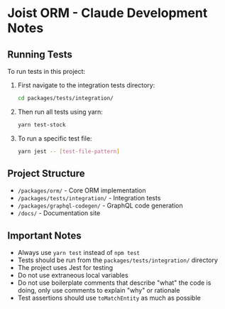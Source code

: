 # Joist ORM - Claude Development Notes

## Running Tests

To run tests in this project:

1. First navigate to the integration tests directory:
   ```bash
   cd packages/tests/integration/
   ```

2. Then run all tests using yarn:
   ```bash
   yarn test-stock
   ```

3. To run a specific test file:
   ```bash
   yarn jest -- [test-file-pattern]
   ```

## Project Structure

- `/packages/orm/` - Core ORM implementation
- `/packages/tests/integration/` - Integration tests
- `/packages/graphql-codegen/` - GraphQL code generation
- `/docs/` - Documentation site

## Important Notes

- Always use `yarn test` instead of `npm test`
- Tests should be run from the `packages/tests/integration/` directory
- The project uses Jest for testing
- Do not use extraneous local variables
- Do not use boilerplate comments that describe "what" the code is doing, only use comments to explain "why" or rationale
- Test assertions should use `toMatchEntity` as much as possible
